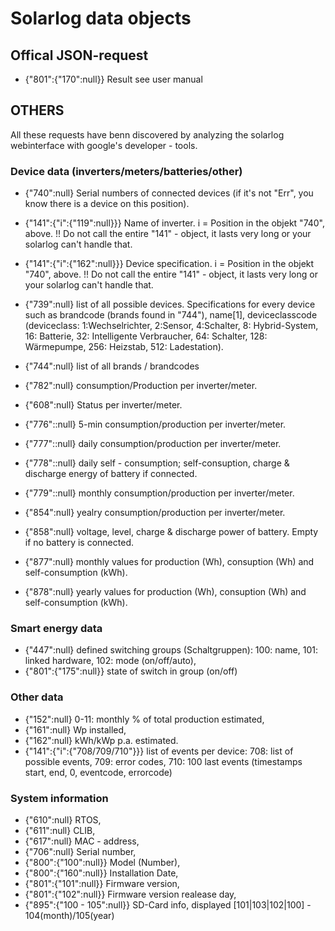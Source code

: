 # Solarlog data objects

## Offical JSON-request

-   {"801":{"170":null}} Result see user manual

## OTHERS

All these requests have benn discovered by analyzing the solarlog webinterface with google's developer - tools.

### Device data (inverters/meters/batteries/other)

-   {"740":null} Serial numbers of connected devices (if it's not "Err", you know there is a device on this position).

-   {"141":{"i":{"119":null}}} Name of inverter. i = Position in the objekt "740", above. !! Do not call the entire
    "141" - object, it lasts very long or your solarlog can't handle that.

-   {"141":{"i":{"162":null}}} Device specification. i = Position in the objekt "740", above. !! Do not call the
    entire "141" - object, it lasts very long or your solarlog can't handle that.

-   {"739":null} list of all possible devices. Specifications for every device such as brandcode (brands found
    in "744"), name[1], deviceclasscode (deviceclass: 1:Wechselrichter, 2:Sensor, 4:Schalter, 8: Hybrid-System, 16: Batterie, 32: Intelligente Verbraucher, 64: Schalter, 128: Wärmepumpe, 256: Heizstab, 512: Ladestation).

-   {"744":null} list of all brands / brandcodes

-   {"782":null} consumption/Production per inverter/meter.
-   {"608":null} Status per inverter/meter.

-   {"776"::null} 5-min consumption/production per inverter/meter.
-   {"777"::null} daily consumption/production per inverter/meter.
-   {"778"::null} daily self - consumption; self-consuption, charge & discharge energy of battery if connected.
-   {"779"::null} monthly consumption/production per inverter/meter.
-   {"854":null} yealry consumption/production per inverter/meter.
-   {"858":null} voltage, level, charge & discharge power of battery. Empty if no battery is connected.
-   {"877":null} monthly values for production (Wh), consuption (Wh) and self-consumption (kWh).
-   {"878":null} yearly values for production (Wh), consuption (Wh) and self-consumption (kWh).

### Smart energy data

-   {"447":null} defined switching groups (Schaltgruppen): 100: name, 101: linked hardware, 102: mode (on/off/auto),
-   {"801":{"175":null}} state of switch in group (on/off)

### Other data

-   {"152":null} 0-11: monthly % of total production estimated,
-   {"161":null} Wp installed,
-   {"162":null} kWh/kWp p.a. estimated.
-   {"141":{"i":{"708/709/710"}}} list of events per device: 708: list of possible events, 709: error codes,
    710: 100 last events (timestamps start, end, 0, eventcode, errorcode)

### System information

-   {"610":null} RTOS,
-   {"611":null} CLIB,
-   {"617":null} MAC - address,
-   {"706":null} Serial number,
-   {"800":{"100":null}} Model (Number),
-   {"800":{"160":null}} Installation Date,
-   {"801":{"101":null}} Firmware version,
-   {"801":{"102":null}} Firmware version realease day,
-   {"895":{"100 - 105":null}} SD-Card info, displayed [101|103|102|100] - 104(month)/105(year)
